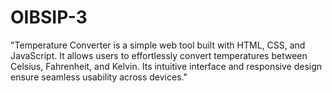 # OIBSIP-3
"Temperature Converter is a simple web tool built with HTML, CSS, and JavaScript. It allows users to effortlessly convert temperatures between Celsius, Fahrenheit, and Kelvin. Its intuitive interface and responsive design ensure seamless usability across devices."
